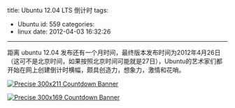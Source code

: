 title: Ubuntu 12.04 LTS 倒计时
tags:
  - Ubuntu
id: 559
categories:
  - linux
date: 2012-04-03 16:32:26
---

距离 ubuntu 12.04 发布还有一个月时间，最终版本发布时间为2012年4月26日（这可不是北京时间，如果按照北京时间可能就是27日），Ubuntu的艺术家们都开始在网上创建倒计时横幅，颇具创造力，想象力，激情和花哨。

[ ![Precise 300x211 Countdown Banner](https://wiki.ubuntu.com/JohnBaer/PreciseCountDownBanner?action=AttachFile&amp;do=get&amp;target=PreciseRememberCountdown300x211.png)](http://www.ubuntu.com)

[ ![Precise 300x169 Countdown Banner](https://wiki.ubuntu.com/JohnBaer/PreciseCountDownBanner?action=AttachFile&amp;do=get&amp;target=PreciseCountdown300x169.png) ](http://www.ubuntu.com)